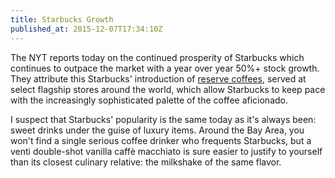 ```yaml
---
title: Starbucks Growth
published_at: 2015-12-07T17:34:10Z
---
```


The NYT reports today on the continued prosperity of Starbucks which continues
to outpace the market with a year over year 50%+ stock growth. They attribute
this Starbucks' introduction of [reserve coffees][starbucks-reserve], served at
select flagship stores around the world, which allow Starbucks to keep pace
with the increasingly sophisticated palette of the coffee aficionado.

I suspect that Starbucks' popularity is the same today as it's always been:
sweet drinks under the guise of luxury items. Around the Bay Area, you won't
find a single serious coffee drinker who frequents Starbucks, but a venti
double-shot vanilla caffè macchiato is sure easier to justify to yourself than
its closest culinary relative: the milkshake of the same flavor.

[starbucks-reserve]: http://roastery.starbucks.com/reserve/
